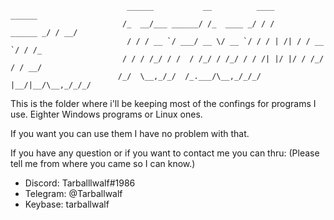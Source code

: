                               ______           __          ____               ______                   
                             /_  __/___ ______/ /_  ____ _/ / /      ______ _/ / __/                   
                              / / / __ `/ ___/ __ \/ __ `/ / / | /| / / __ `/ / /_                     
                             / / / /_/ / /  / /_/ / /_/ / / /| |/ |/ / /_/ / / __/                     
                            /_/  \__,_/_/  /_.___/\__,_/_/_/ |__/|__/\__,_/_/_/                    

This is the folder where i'll be keeping most of the confings for programs I use.
Eighter Windows programs or Linux ones.

If you want you can use them I have no problem with that.

If you have any question or if you want to contact me you can thru:
(Please tell me from where you came so I can know.)
- Discord: Tarballlwalf#1986
- Telegram: @Tarballwalf
- Keybase: tarballwalf

